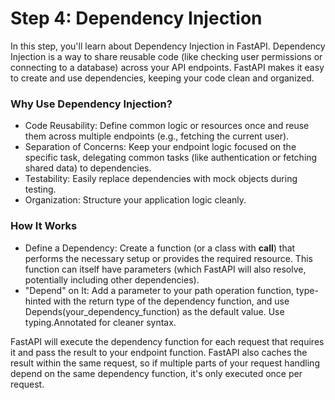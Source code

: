 # Step 4: Dependency Injection

In this step, you'll learn about Dependency Injection in FastAPI. Dependency Injection is a way to share reusable code (like checking user permissions or connecting to a database) across your API endpoints. FastAPI makes it easy to create and use dependencies, keeping your code clean and organized.

### Why Use Dependency Injection?
* Code Reusability: Define common logic or resources once and reuse them across multiple endpoints (e.g., fetching the current user).
* Separation of Concerns: Keep your endpoint logic focused on the specific task, delegating common tasks (like authentication or fetching shared data) to dependencies.
* Testability: Easily replace dependencies with mock objects during testing.
* Organization: Structure your application logic cleanly.

### How It Works
- Define a Dependency: Create a function (or a class with __call__) that performs the necessary setup or provides the required resource. This function can itself have parameters (which FastAPI will also resolve, potentially including other dependencies).
- "Depend" on It: Add a parameter to your path operation function, type-hinted with the return type of the dependency function, and use Depends(your_dependency_function) as the default value. Use typing.Annotated for cleaner syntax.

FastAPI will execute the dependency function for each request that requires it and pass the result to your endpoint function. FastAPI also caches the result within the same request, so if multiple parts of your request handling depend on the same dependency function, it's only executed once per request.